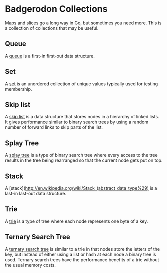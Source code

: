# Badgerodon Collections

Maps and slices go a long way in Go, but sometimes you need more. This is a collection of collections that may be useful.

## Queue
A [queue](http://en.wikipedia.org/wiki/Queue_(data_structure%29)) is a first-in first-out data structure.

## Set
A [set](http://en.wikipedia.org/wiki/Set_(computer_science%29)) is an unordered collection of unique values typically used for testing membership.

## Skip list
A [skip list](http://en.wikipedia.org/wiki/Skip_list) is a data structure that stores nodes in a hierarchy of linked lists. It gives performance similar to binary search trees by using a random number of forward links to skip parts of the list.

## Splay Tree

A [splay tree](http://en.wikipedia.org/wiki/Splay_tree) is a type of binary search tree where every access to the tree results in the tree being rearranged so that the current node gets put on top.

## Stack
A [stack](http://en.wikipedia.org/wiki/Stack_(abstract_data_type%29) is a last-in last-out data structure.

## Trie
A [trie](http://en.wikipedia.org/wiki/Trie) is a type of tree where each node represents one byte of a key.

## Ternary Search Tree

A [ternary search tree](http://en.wikipedia.org/wiki/Ternary_search_tree) is similar to a trie in that nodes store the letters of the key, but instead of either using a list or hash at each node a binary tree is used. Ternary search trees have the performance benefits of a trie without the usual memory costs.
